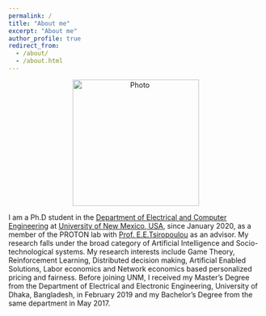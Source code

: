 ```yaml
---
permalink: /
title: "About me"
excerpt: "About me"
author_profile: true
redirect_from: 
  - /about/
  - /about.html
---
```


<p align="center">
  <img src="https://nafisirtija.github.io/images/unm-ece-logo.png" alt="Photo" style="width: 250px;"/> 
</p>

I am a Ph.D student in the [Department of Electrical and Computer Engineering](http://www.ece.unm.edu) at [University of New Mexico, USA](http://www.unm.edu), since January 2020, as a member of the PROTON lab with [Prof. E.E.Tsiropoulou](http://ece-research.unm.edu/tsiropoulou/index.html) as an advisor. My research falls under the broad category of Artificial Intelligence and Socio-technological systems. My research interests include Game Theory, Reinforcement Learning, Distributed decision making, Artificial Enabled Solutions, Labor economics and Network economics based personalized pricing and fairness. Before joining UNM, I received my Master’s Degree from the Department of Electrical and Electronic Engineering, University of Dhaka, Bangladesh, in February 2019 and my Bachelor’s Degree from the same department in May 2017.

